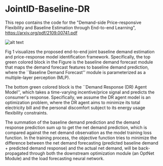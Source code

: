 # JointID-Baseline-DR

This repo contains the code for the "Demand-side Price-responsive Flexibility and Baseline Estimation through End-to-end Learning", https://arxiv.org/pdf/2109.00741.pdf


![alt text](Isolated.png)


Fig 1 visualizes the proposed end-to-end joint baseline demand estimation and price-response model identification framework.
Specifically, the top green colored block in the Figure is the baseline demand forecast module that maps the demand forecast features to baseline demand prediction, where the ``Baseline Demand Forecast'' module is parameterized as a multiple-layer perception (MLP). 


The bottom green colored block is the ``Demand Response (DR) Agent Model'', which takes a time-varying incentive/price signal and predicts the consumer's response. Specifically, we assume the DR agent model is an optimization problem, where the DR agent aims to minimize its total electricity bill and the personal discomfort subject to its energy usage flexibility constraints.

The summation of the baseline demand prediction and the demand response prediction sum up to get the net demand prediction, which is compared against the net demand observation as the model training loss function. 
In the training process, the objective function tries to minimize the difference between the net demand forecasting (predicted baseline demand + predicted demand response) and the actual net demand, will be back-propagated through both the downstream optimization module (an OptNet Module) and the load forecasting neural network. 
